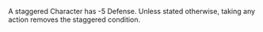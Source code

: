 A staggered Character has -5 Defense. Unless stated otherwise, taking any action removes the staggered condition.